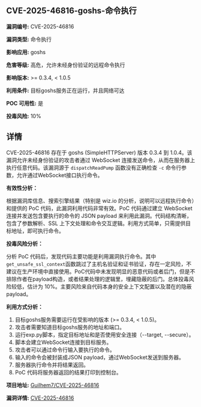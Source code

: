## CVE-2025-46816-goshs-命令执行

**漏洞编号:** CVE-2025-46816

**漏洞类型:** 命令执行

**影响应用:** goshs

**危害等级:** 高危，允许未经身份验证的远程命令执行

**影响版本:** >= 0.3.4, < 1.0.5

**利用条件:** 目标goshs服务正在运行，并且网络可达

**POC 可用性:** 是

**投毒风险:** 10%

## 详情

CVE-2025-46816 存在于 goshs (SimpleHTTPServer) 版本 0.3.4 到 1.0.4。该漏洞允许未经身份验证的攻击者通过 WebSocket 连接发送命令，从而在服务器上执行任意代码。该漏洞源于 `dispatchReadPump` 函数没有正确检查 `-c` 命令行参数，允许通过WebSocket接口执行命令。

**有效性分析：**

根据漏洞库信息、搜索引擎结果（特别是 wiz.io 的分析，说明可以远程执行命令）和提供的 PoC 代码，此漏洞利用代码非常有效。PoC 代码通过建立 WebSocket 连接并发送包含要执行的命令的 JSON payload 来利用此漏洞。代码结构清晰，包含了参数解析、SSL 上下文处理和命令交互逻辑。利用方式简单，只需提供目标地址，即可执行命令。

**投毒风险分析：**

分析 PoC 代码后，发现代码主要功能是利用漏洞执行命令。其中`get_unsafe_ssl_context`函数跳过了主机名验证和证书验证，存在一定风险，不建议在生产环境中直接使用。PoC代码中未发现明显的恶意代码或者后门，但是不排除作者在payload构造，或者结果处理的逻辑里，埋藏隐蔽的后门。总体投毒风险较低，估计为 10%。主要风险来自代码本身的安全上下文配置以及潜在的隐蔽payload。

**利用方式分析：**

1.  目标goshs服务需要运行在受影响的版本 (>= 0.3.4, < 1.0.5)。
2.  攻击者需要知道目标goshs服务的地址和端口。
3.  运行exp.py脚本，指定目标地址和是否使用安全连接（--target, --secure）。
4.  脚本会建立WebSocket连接到目标服务。
5.  攻击者可以通过命令行输入要执行的命令。
6.  输入的命令会被封装成JSON payload，通过WebSocket发送到服务器。
7.  服务器执行命令并将结果返回。
8.  PoC 代码将服务器返回的结果打印到控制台。

**项目地址:** [Guilhem7/CVE-2025-46816](https://github.com/Guilhem7/CVE-2025-46816)

**漏洞详情:** [CVE-2025-46816](https://nvd.nist.gov/vuln/detail/CVE-2025-46816)